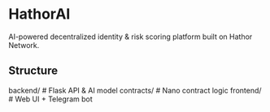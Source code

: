 # HathorAI

AI-powered decentralized identity & risk scoring platform built on Hathor Network.

## Structure

backend/ # Flask API & AI model
contracts/ # Nano contract logic
frontend/ # Web UI + Telegram bot
